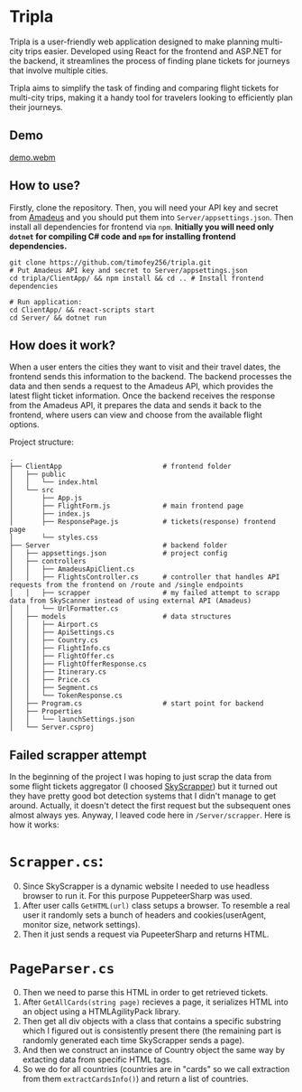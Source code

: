 # Tripla
Tripla is a user-friendly web application designed to make planning multi-city trips easier. Developed using React for the frontend and ASP.NET for the backend, it streamlines the process of finding plane tickets for journeys that involve multiple cities. 

Tripla aims to simplify the task of finding and comparing flight tickets for multi-city trips, making it a handy tool for travelers looking to efficiently plan their journeys.

## Demo
[demo.webm](https://github.com/timofey256/tripla/assets/54218713/8ca4c2c1-a43b-4736-8919-4b35f4f0d25b)

## How to use?
Firstly, clone the repository. Then, you will need your API key and secret from [Amadeus](https://developers.amadeus.com/) and you should put them into `Server/appsettings.json`. Then install all dependencies for frontend via `npm`. **Initially you will need only `dotnet` for compiling C# code and `npm` for installing frontend dependencies.**
```
git clone https://github.com/timofey256/tripla.git
# Put Amadeus API key and secret to Server/appsettings.json
cd tripla/ClientApp/ && npm install && cd .. # Install frontend dependencies

# Run application:
cd ClientApp/ && react-scripts start
cd Server/ && dotnet run
```

## How does it work?
When a user enters the cities they want to visit and their travel dates, the frontend sends this information to the backend. The backend processes the data and then sends a request to the Amadeus API, which provides the latest flight ticket information. Once the backend receives the response from the Amadeus API, it prepares the data and sends it back to the frontend, where users can view and choose from the available flight options. 

Project structure:
```
.
├── ClientApp                         # frontend folder
│   ├── public
│   │   └── index.html
│   └── src
│       ├── App.js
│       ├── FlightForm.js             # main frontend page
│       ├── index.js
│       ├── ResponsePage.js           # tickets(response) frontend page
│       └── styles.css
├── Server                            # backend folder
│   ├── appsettings.json              # project config
│   ├── controllers
│   │   ├── AmadeusApiClient.cs
│   │   ├── FlightsController.cs      # controller that handles API requests from the frontend on /route and /single endpoints
│   │   ├── scrapper                  # my failed attempt to scrapp data from SkyScanner instead of using external API (Amadeus)
│   │   └── UrlFormatter.cs
│   ├── models                        # data structures
│   │   ├── Airport.cs
│   │   ├── ApiSettings.cs
│   │   ├── Country.cs
│   │   ├── FlightInfo.cs
│   │   ├── FlightOffer.cs
│   │   ├── FlightOfferResponse.cs
│   │   ├── Itinerary.cs
│   │   ├── Price.cs
│   │   ├── Segment.cs
│   │   └── TokenResponse.cs
│   ├── Program.cs                    # start point for backend
│   ├── Properties
│   │   └── launchSettings.json
│   └── Server.csproj
```

## Failed scrapper attempt
In the beginning of the project I was hoping to just scrap the data from some flight tickets aggregator (I choosed [SkyScrapper](https://www.skyscrapper.com/)) but it turned out they have pretty good bot detection systems that I didn't manage to get around. Actually, it doesn't detect the first request but the subsequent ones almost always yes. Anyway, I leaved code here in `/Server/scrapper`. Here is how it works: 
# `Scrapper.cs`:
0. Since SkyScrapper is a dynamic website I needed to use headless browser to run it. For this purpose PuppeteerSharp was used. 
1. After user calls `GetHTML(url)` class setups a browser. To resemble a real user it randomly sets a bunch of headers and cookies(userAgent, monitor size, network settings).
2. Then it just sends a request via PupeeterSharp and returns HTML.

# `PageParser.cs`
0. Then we need to parse this HTML in order to get retrieved tickets. 
1. After `GetAllCards(string page)` recieves a page, it serializes HTML into an object using a HTMLAgilityPack library.
2. Then get all div objects with a class that contains a specific substring which I figured out is consistently present there (the remaining part is randomly generated each time SkyScrapper sends a page).
3. And then we construct an instance of Country object the same way by extacting data from specific HTML tags.
4. So we do for all countries (countries are in "cards" so we call extraction from them `extractCardsInfo()`) and return a list of countries.
